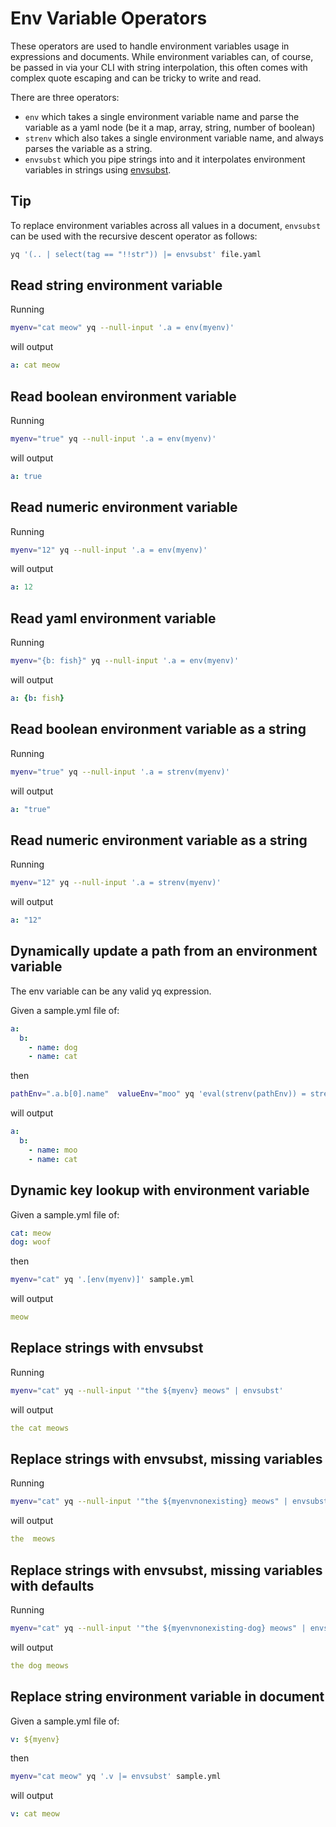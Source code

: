 # Env Variable Operators

These operators are used to handle environment variables usage in expressions and documents. While environment variables can, of course, be passed in via your CLI with string interpolation, this often comes with complex quote escaping and can be tricky to write and read. 

There are three operators:
-  `env` which takes a single environment variable name and parse the variable as a yaml node (be it a map, array, string, number of boolean) 
- `strenv` which also takes a single environment variable name, and always parses the variable as a string.
- `envsubst` which you pipe strings into and it interpolates environment variables in strings using [envsubst](https://github.com/a8m/envsubst). 


## Tip
To replace environment variables across all values in a document, `envsubst` can be used with the recursive descent operator
as follows:

```bash
yq '(.. | select(tag == "!!str")) |= envsubst' file.yaml
```


## Read string environment variable
Running
```bash
myenv="cat meow" yq --null-input '.a = env(myenv)'
```
will output
```yaml
a: cat meow
```

## Read boolean environment variable
Running
```bash
myenv="true" yq --null-input '.a = env(myenv)'
```
will output
```yaml
a: true
```

## Read numeric environment variable
Running
```bash
myenv="12" yq --null-input '.a = env(myenv)'
```
will output
```yaml
a: 12
```

## Read yaml environment variable
Running
```bash
myenv="{b: fish}" yq --null-input '.a = env(myenv)'
```
will output
```yaml
a: {b: fish}
```

## Read boolean environment variable as a string
Running
```bash
myenv="true" yq --null-input '.a = strenv(myenv)'
```
will output
```yaml
a: "true"
```

## Read numeric environment variable as a string
Running
```bash
myenv="12" yq --null-input '.a = strenv(myenv)'
```
will output
```yaml
a: "12"
```

## Dynamically update a path from an environment variable
The env variable can be any valid yq expression.

Given a sample.yml file of:
```yaml
a:
  b:
    - name: dog
    - name: cat
```
then
```bash
pathEnv=".a.b[0].name"  valueEnv="moo" yq 'eval(strenv(pathEnv)) = strenv(valueEnv)' sample.yml
```
will output
```yaml
a:
  b:
    - name: moo
    - name: cat
```

## Dynamic key lookup with environment variable
Given a sample.yml file of:
```yaml
cat: meow
dog: woof
```
then
```bash
myenv="cat" yq '.[env(myenv)]' sample.yml
```
will output
```yaml
meow
```

## Replace strings with envsubst
Running
```bash
myenv="cat" yq --null-input '"the ${myenv} meows" | envsubst'
```
will output
```yaml
the cat meows
```

## Replace strings with envsubst, missing variables
Running
```bash
myenv="cat" yq --null-input '"the ${myenvnonexisting} meows" | envsubst'
```
will output
```yaml
the  meows
```

## Replace strings with envsubst, missing variables with defaults
Running
```bash
myenv="cat" yq --null-input '"the ${myenvnonexisting-dog} meows" | envsubst'
```
will output
```yaml
the dog meows
```

## Replace string environment variable in document
Given a sample.yml file of:
```yaml
v: ${myenv}
```
then
```bash
myenv="cat meow" yq '.v |= envsubst' sample.yml
```
will output
```yaml
v: cat meow
```

